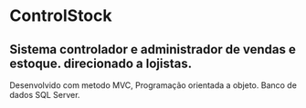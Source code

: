 # ControlStock
## Sistema controlador e administrador de vendas e estoque. direcionado a lojistas.

Desenvolvido  com metodo MVC,
Programação  orientada a objeto.
Banco de dados SQL Server.
